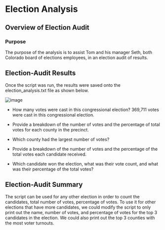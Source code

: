 # Election Analysis

## Overview of Election Audit

### Purpose
The purpose of the analysis is to assist Tom and his manager Seth, both Colorado board of elections employees, in an election audit of results.



## Election-Audit Results
Once the script was run, the results were saved onto the election_analysis.txt file as shown below.

![image](https://user-images.githubusercontent.com/108503112/189497025-df0ee755-7ab4-4218-b9d0-314588ba160b.png)

* How many votes were cast in this congressional election?
369,711 votes were cast in this congressional election.

* Provide a breakdown of the number of votes and the percentage of total votes for each county in the precinct.



* Which county had the largest number of votes?



* Provide a breakdown of the number of votes and the percentage of the total votes each candidate received.




* Which candidate won the election, what was their vote count, and what was their percentage of the total votes?




## Election-Audit Summary
The script can be used for any other election in order to count the candidates, total number of votes, percentage of votes.
To use it for other elections that have more candidates, we could modify the script to only print out the name, number of votes, and percentage of votes for the top 3 candidates in the election. We could also print out the top 3 counties with the most voter turnouts. 

